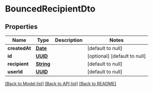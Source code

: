 # BouncedRecipientDto
## Properties

Name | Type | Description | Notes
------------ | ------------- | ------------- | -------------
**createdAt** | [**Date**](DateTime) |  | [default to null]
**id** | [**UUID**](UUID) |  | [optional] [default to null]
**recipient** | [**String**](string) |  | [default to null]
**userId** | [**UUID**](UUID) |  | [default to null]

[[Back to Model list]](../README#documentation-for-models) [[Back to API list]](../README#documentation-for-api-endpoints) [[Back to README]](../README)


